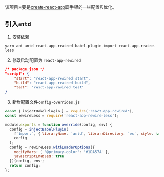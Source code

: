 该项目主要是[create-react-app](https://github.com/facebook/create-react-app)脚手架的一些配置和优化。
## 引入`antd`
1. 安装依赖
```
yarn add antd react-app-rewired babel-plugin-import react-app-rewire-less
```
2. 修改启动配置为 `react-app-rewired`
```json
/* package.json */
"script": {
	"start": "react-app-rewired start",
	"build": "react-app-rewired build",
	"test": "react-app-rewired test"
}
```
3. 新增配置文件`config-overrides.js`
```js
const { injectBabelPlugin } = require('react-app-rewired');
const rewireLess = require('react-app-rewire-less');

module.exports = function override(config, env) {
  config = injectBabelPlugin(
    ['import', { libraryName: 'antd', libraryDirectory: 'es', style: true }], // change importing css to less
    config
  );
  config = rewireLess.withLoaderOptions({
    modifyVars: { '@primary-color': '#1DA57A' },
    javascriptEnabled: true
  })(config, env);
  return config;
};

```
